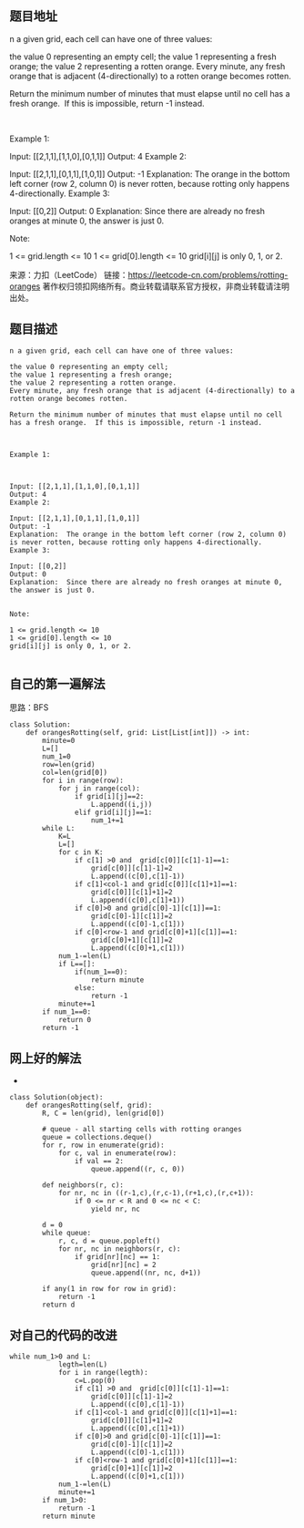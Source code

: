## 题目地址
n a given grid, each cell can have one of three values:

the value 0 representing an empty cell;
the value 1 representing a fresh orange;
the value 2 representing a rotten orange.
Every minute, any fresh orange that is adjacent (4-directionally) to a rotten orange becomes rotten.

Return the minimum number of minutes that must elapse until no cell has a fresh orange.  If this is impossible, return -1 instead.

 

Example 1:



Input: [[2,1,1],[1,1,0],[0,1,1]]
Output: 4
Example 2:

Input: [[2,1,1],[0,1,1],[1,0,1]]
Output: -1
Explanation:  The orange in the bottom left corner (row 2, column 0) is never rotten, because rotting only happens 4-directionally.
Example 3:

Input: [[0,2]]
Output: 0
Explanation:  Since there are already no fresh oranges at minute 0, the answer is just 0.
 

Note:

1 <= grid.length <= 10
1 <= grid[0].length <= 10
grid[i][j] is only 0, 1, or 2.

来源：力扣（LeetCode）
链接：https://leetcode-cn.com/problems/rotting-oranges
著作权归领扣网络所有。商业转载请联系官方授权，非商业转载请注明出处。

## 题目描述

```
n a given grid, each cell can have one of three values:

the value 0 representing an empty cell;
the value 1 representing a fresh orange;
the value 2 representing a rotten orange.
Every minute, any fresh orange that is adjacent (4-directionally) to a rotten orange becomes rotten.

Return the minimum number of minutes that must elapse until no cell has a fresh orange.  If this is impossible, return -1 instead.

 

Example 1:



Input: [[2,1,1],[1,1,0],[0,1,1]]
Output: 4
Example 2:

Input: [[2,1,1],[0,1,1],[1,0,1]]
Output: -1
Explanation:  The orange in the bottom left corner (row 2, column 0) is never rotten, because rotting only happens 4-directionally.
Example 3:

Input: [[0,2]]
Output: 0
Explanation:  Since there are already no fresh oranges at minute 0, the answer is just 0.
 

Note:

1 <= grid.length <= 10
1 <= grid[0].length <= 10
grid[i][j] is only 0, 1, or 2.


```

## 自己的第一遍解法
思路：BFS
```
class Solution:
    def orangesRotting(self, grid: List[List[int]]) -> int:
        minute=0
        L=[]
        num_1=0
        row=len(grid)
        col=len(grid[0])
        for i in range(row):
            for j in range(col):
                if grid[i][j]==2:
                    L.append((i,j))
                elif grid[i][j]==1:
                    num_1+=1
        while L:
            K=L
            L=[]
            for c in K:
                if c[1] >0 and  grid[c[0]][c[1]-1]==1:
                    grid[c[0]][c[1]-1]=2
                    L.append((c[0],c[1]-1))
                if c[1]<col-1 and grid[c[0]][c[1]+1]==1:
                    grid[c[0]][c[1]+1]=2
                    L.append((c[0],c[1]+1))
                if c[0]>0 and grid[c[0]-1][c[1]]==1:
                    grid[c[0]-1][c[1]]=2
                    L.append((c[0]-1,c[1]))
                if c[0]<row-1 and grid[c[0]+1][c[1]]==1:
                    grid[c[0]+1][c[1]]=2
                    L.append((c[0]+1,c[1]))
            num_1-=len(L)
            if L==[]:
                if(num_1==0):
                    return minute
                else:
                    return -1
            minute+=1
        if num_1==0:
            return 0
        return -1

```

## 网上好的解法

* 
```
class Solution(object):
    def orangesRotting(self, grid):
        R, C = len(grid), len(grid[0])

        # queue - all starting cells with rotting oranges
        queue = collections.deque()
        for r, row in enumerate(grid):
            for c, val in enumerate(row):
                if val == 2:
                    queue.append((r, c, 0))

        def neighbors(r, c):
            for nr, nc in ((r-1,c),(r,c-1),(r+1,c),(r,c+1)):
                if 0 <= nr < R and 0 <= nc < C:
                    yield nr, nc

        d = 0
        while queue:
            r, c, d = queue.popleft()
            for nr, nc in neighbors(r, c):
                if grid[nr][nc] == 1:
                    grid[nr][nc] = 2
                    queue.append((nr, nc, d+1))

        if any(1 in row for row in grid):
            return -1
        return d
```
## 对自己的代码的改进
```
while num_1>0 and L:
            legth=len(L)
            for i in range(legth):
                c=L.pop(0)
                if c[1] >0 and  grid[c[0]][c[1]-1]==1:
                    grid[c[0]][c[1]-1]=2
                    L.append((c[0],c[1]-1))
                if c[1]<col-1 and grid[c[0]][c[1]+1]==1:
                    grid[c[0]][c[1]+1]=2
                    L.append((c[0],c[1]+1))
                if c[0]>0 and grid[c[0]-1][c[1]]==1:
                    grid[c[0]-1][c[1]]=2
                    L.append((c[0]-1,c[1]))
                if c[0]<row-1 and grid[c[0]+1][c[1]]==1:
                    grid[c[0]+1][c[1]]=2
                    L.append((c[0]+1,c[1]))
            num_1-=len(L)
            minute+=1
        if num_1>0:
            return -1
        return minute
```
